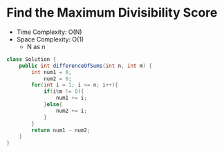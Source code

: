 # Find the Maximum Divisibility Score

- Time Complexity: O(N)
- Space Complexity: O(1)
  - N as n
  
```java
class Solution {
    public int differenceOfSums(int n, int m) {
        int num1 = 0,
            num2 = 0;
        for(int i = 1; i <= n; i++){
            if(i%m != 0){
                num1 += i;
            }else{
                num2 += i;
            }
        }
        return num1 - num2;
    }
}
```